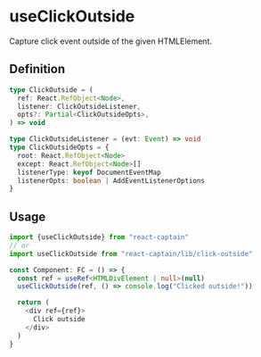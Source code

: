 # useClickOutside

Capture click event outside of the given HTMLElement.

## Definition

```typescript
type ClickOutside = (
  ref: React.RefObject<Node>,
  listener: ClickOutsideListener,
  opts?: Partial<ClickOutsideOpts>,
) => void

type ClickOutsideListener = (evt: Event) => void
type ClickOutsideOpts = {
  root: React.RefObject<Node>
  except: React.RefObject<Node>[]
  listenerType: keyof DocumentEventMap
  listenerOpts: boolean | AddEventListenerOptions
}
```

## Usage

```typescript
import {useClickOutside} from "react-captain"
// or
import useClickOutside from "react-captain/lib/click-outside"

const Component: FC = () => {
  const ref = useRef<HTMLDivElement | null>(null)
  useClickOutside(ref, () => console.log("Clicked outside!"))

  return (
    <div ref={ref}>
      Click outside
    </div>
  )
}
```

